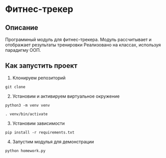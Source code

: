 # Фитнес-трекер

## Описание
Программный модуль для фитнес-трекера. Модуль рассчитывает и отображает результаты тренировки
Реализовано на классах, используя парадигму ООП.

## Как запустить проект

1. Kлонируем репозиторий
```
git clone 
```

2. Установим и активируем виртуальное окружение
```
python3 -m venv venv
```
```
. venv/bin/activate
```

3. Установим зависимости
```
pip install -r requirements.txt
```

4. Запустим модулья для демонстрации
```
python homework.py
```
